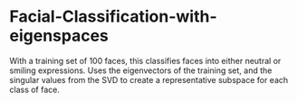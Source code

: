 # Facial-Classification-with-eigenspaces
With a training set of 100 faces, this classifies faces into either neutral or smiling expressions.
Uses the eigenvectors of the training set, and the singular values from the SVD to create a representative subspace for each class of face.

